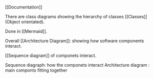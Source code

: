 [[Documentation]]

There are class diagrams showing the hierarchy of classes [[Classes]] (Object orientated). 

Done in [[Mermaid]].

Overall [[Architecture Diagram]]: showing how software components interact.

[[Sequence diagram]] of componets interact. 

Sequence diagraph: how the componets interact 
Architecture diagram : main componts fitting together

